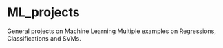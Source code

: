 # ML_projects
General projects on Machine Learning 
Multiple examples on Regressions, Classifications and SVMs. 
